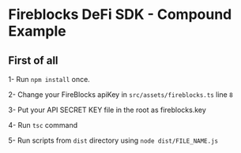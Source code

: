 # Fireblocks DeFi SDK - Compound Example

## First of all

1- Run `npm install` once.

2- Change your FireBlocks apiKey in `src/assets/fireblocks.ts` line `8`

3- Put your API SECRET KEY file in the root as fireblocks.key

4- Run `tsc` command

5- Run scripts from `dist` directory using `node dist/FILE_NAME.js`
